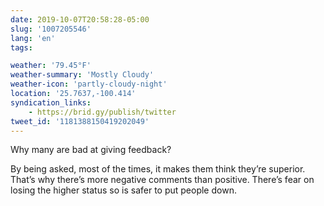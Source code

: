 ```yaml
---
date: 2019-10-07T20:58:28-05:00
slug: '1007205546'
lang: 'en'
tags:

weather: '79.45°F'
weather-summary: 'Mostly Cloudy'
weather-icon: 'partly-cloudy-night'
location: '25.7637,-100.414'
syndication_links:
    - https://brid.gy/publish/twitter
tweet_id: '1181388150419202049'
---
```

‪Why many are bad at giving feedback?‬

‪By being asked, most of the times, it makes them think they’re superior. That’s why there’s more negative comments than positive. There’s fear on losing the higher status so is safer to put people down.‬